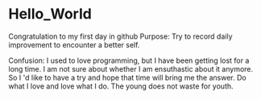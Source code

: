 # Hello_World
Congratulation to my first day in github
Purpose:
  Try to record daily improvement to encounter a better self.

Confusion:
  I used to love programming, but I have been getting lost for a long time. I am not sure about whether I am ensuthastic about it anymore. So  I 'd like to have a try and hope that time will bring me the answer.
  Do what I love and love what I do. The young does not waste for youth.
  
